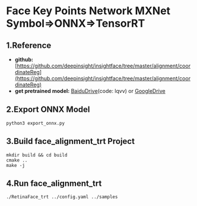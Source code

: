 # Face Key Points Network MXNet Symbol=>ONNX=>TensorRT

## 1.Reference
- **github:** [https://github.com/deepinsight/insightface/tree/master/alignment/coordinateReg](https://github.com/deepinsight/insightface/tree/master/alignment/coordinateReg)
- **get pretrained model:** [BaiduDrive](https://pan.baidu.com/s/10m5GmtNV5snynDrq3KqIdg)(code: lqvv) or [GoogleDrive](https://drive.google.com/file/d/1MBWbTEYRhZFzj_O2f2Dc6fWGXFWtbMFw/view?usp=sharing)

## 2.Export ONNX Model
```
python3 export_onnx.py
```

## 3.Build face_alignment_trt Project
```
mkdir build && cd build
cmake ..
make -j
```

## 4.Run face_alignment_trt
```
./RetinaFace_trt ../config.yaml ../samples
```
